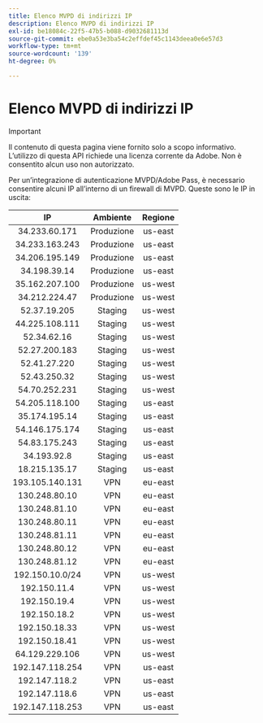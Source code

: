 ```yaml
---
title: Elenco MVPD di indirizzi IP
description: Elenco MVPD di indirizzi IP
exl-id: be18084c-22f5-47b5-b088-d9032681113d
source-git-commit: ebe0a53e3ba54c2effdef45c1143deea0e6e57d3
workflow-type: tm+mt
source-wordcount: '139'
ht-degree: 0%

---
```



# Elenco MVPD di indirizzi IP

>[!IMPORTANT]
>
> Il contenuto di questa pagina viene fornito solo a scopo informativo. L’utilizzo di questa API richiede una licenza corrente da Adobe. Non è consentito alcun uso non autorizzato.

Per un’integrazione di autenticazione MVPD/Adobe Pass, è necessario consentire alcuni IP all’interno di un firewall di MVPD. Queste sono le
IP in uscita:

| IP | Ambiente | Regione |
|:---------------:|:-----------:|:-------:|
| 34.233.60.171 | Produzione | us-east |
| 34.233.163.243 | Produzione | us-east |
| 34.206.195.149 | Produzione | us-east |
| 34.198.39.14 | Produzione | us-east |
| 35.162.207.100 | Produzione | us-west |
| 34.212.224.47 | Produzione | us-west |
| 52.37.19.205 | Staging | us-west |
| 44.225.108.111 | Staging | us-west |
| 52.34.62.16 | Staging | us-west |
| 52.27.200.183 | Staging | us-west |
| 52.41.27.220 | Staging | us-west |
| 52.43.250.32 | Staging | us-west |
| 54.70.252.231 | Staging | us-west |
| 54.205.118.100 | Staging | us-east |
| 35.174.195.14 | Staging | us-east |
| 54.146.175.174 | Staging | us-east |
| 54.83.175.243 | Staging | us-east |
| 34.193.92.8 | Staging | us-east |
| 18.215.135.17 | Staging | us-east |
| 193.105.140.131 | VPN | eu-east |
| 130.248.80.10 | VPN | eu-east |
| 130.248.81.10 | VPN | eu-east |
| 130.248.80.11 | VPN | eu-east |
| 130.248.81.11 | VPN | eu-east |
| 130.248.80.12 | VPN | eu-east |
| 130.248.81.12 | VPN | eu-east |
| 192.150.10.0/24 | VPN | us-west |
| 192.150.11.4 | VPN | us-west |
| 192.150.19.4 | VPN | us-west |
| 192.150.18.2 | VPN | us-west |
| 192.150.18.33 | VPN | us-west |
| 192.150.18.41 | VPN | us-west |
| 64.129.229.106 | VPN | us-west |
| 192.147.118.254 | VPN | us-east |
| 192.147.118.2 | VPN | us-east |
| 192.147.118.6 | VPN | us-east |
| 192.147.118.253 | VPN | us-east |
